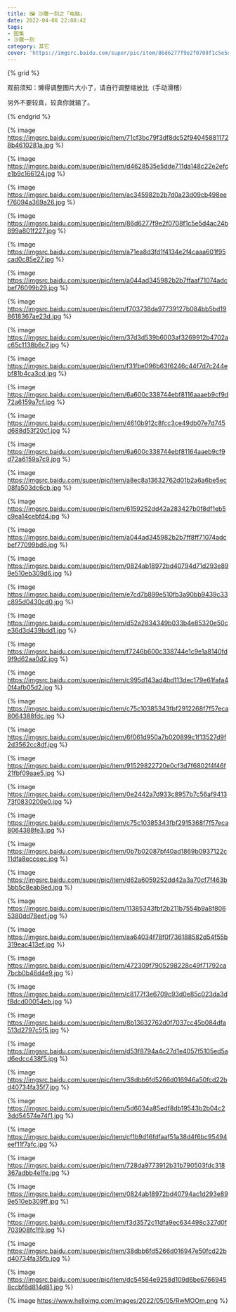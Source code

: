 ```yaml
---
title: 🖼️ 沙雕一刻之「电脑」
date: 2022-04-08 22:08:42
tags: 
- 图集
- 沙雕一刻
category: 其它
cover: 'https://imgsrc.baidu.com/super/pic/item/86d6277f9e2f0708f1c5e5d4ac24b899a801f227.jpg'
---
```


{% grid %}

观前须知：懒得调整图片大小了，请自行调整缩放比（手动滑稽）

另外不要较真，较真你就输了。

{% endgrid %}

{% image https://imgsrc.baidu.com/super/pic/item/71cf3bc79f3df8dc52f940458811728b4610281a.jpg %}

{% image https://imgsrc.baidu.com/super/pic/item/d4628535e5dde711da148c22e2efce1b9c166124.jpg %}

{% image https://imgsrc.baidu.com/super/pic/item/ac345982b2b7d0a23d09cb498eef76094a369a26.jpg %}

{% image https://imgsrc.baidu.com/super/pic/item/86d6277f9e2f0708f1c5e5d4ac24b899a801f227.jpg %}

{% image https://imgsrc.baidu.com/super/pic/item/a71ea8d3fd1f4134e2f4caaa601f95cad0c85e27.jpg %}

{% image https://imgsrc.baidu.com/super/pic/item/a044ad345982b2b7ffaaf71074adcbef76099b29.jpg %}

{% image https://imgsrc.baidu.com/super/pic/item/f703738da97739127b084bb5bd198618367ae23d.jpg %}

{% image https://imgsrc.baidu.com/super/pic/item/37d3d539b6003af3269912b4702ac65c1138b6c7.jpg %}

{% image https://imgsrc.baidu.com/super/pic/item/f31fbe096b63f6246c44f7d7c244ebf81b4ca3cd.jpg %}

{% image https://imgsrc.baidu.com/super/pic/item/6a600c338744ebf8116aaaeb9cf9d72a6159a7cf.jpg %}

{% image https://imgsrc.baidu.com/super/pic/item/4610b912c8fcc3ce49db07e7d745d688d53f20cf.jpg %}

{% image https://imgsrc.baidu.com/super/pic/item/6a600c338744ebf81164aaeb9cf9d72a6159a7c9.jpg %}

{% image https://imgsrc.baidu.com/super/pic/item/a8ec8a13632762d01b2a6a6be5ec08fa503dc6cb.jpg %}

{% image https://imgsrc.baidu.com/super/pic/item/6159252dd42a283427b0f8df1eb5c9ea14cebfd4.jpg %}

{% image https://imgsrc.baidu.com/super/pic/item/a044ad345982b2b7ff8ff71074adcbef77099bd6.jpg %}

{% image https://imgsrc.baidu.com/super/pic/item/0824ab18972bd40794d71d293e899e510eb309d6.jpg %}

{% image https://imgsrc.baidu.com/super/pic/item/e7cd7b899e510fb3a90bb9439c33c895d0430cd0.jpg %}

{% image https://imgsrc.baidu.com/super/pic/item/d52a2834349b033b4e85320e50ce36d3d439bdd1.jpg %}

{% image https://imgsrc.baidu.com/super/pic/item/f7246b600c338744e1c9e1a8140fd9f9d62aa0d2.jpg %}

{% image https://imgsrc.baidu.com/super/pic/item/c995d143ad4bd113dec179e61fafa40f4afb05d2.jpg %}

{% image https://imgsrc.baidu.com/super/pic/item/c75c10385343fbf2912268f7f57eca8064388fdc.jpg %}

{% image https://imgsrc.baidu.com/super/pic/item/6f061d950a7b020899c1f13527d9f2d3562cc8df.jpg %}

{% image https://imgsrc.baidu.com/super/pic/item/91529822720e0cf3d7f6802f4f46f21fbf09aae5.jpg %}

{% image https://imgsrc.baidu.com/super/pic/item/0e2442a7d933c8957b7c56af941373f0830200e0.jpg %}

{% image https://imgsrc.baidu.com/super/pic/item/c75c10385343fbf2915368f7f57eca8064388fe3.jpg %}

{% image https://imgsrc.baidu.com/super/pic/item/0b7b02087bf40ad1869b0937122c11dfa8ecceec.jpg %}

{% image https://imgsrc.baidu.com/super/pic/item/d62a6059252dd42a3a70cf7f463b5bb5c8eab8ed.jpg %}

{% image https://imgsrc.baidu.com/super/pic/item/11385343fbf2b211b7554b9a8f8065380dd78eef.jpg %}

{% image https://imgsrc.baidu.com/super/pic/item/aa64034f78f0f736188582d54f55b319eac413ef.jpg %}

{% image https://imgsrc.baidu.com/super/pic/item/472309f7905298228c49f71792ca7bcb0b46d4e9.jpg %}

{% image https://imgsrc.baidu.com/super/pic/item/c8177f3e6709c93d0e85c023da3df8dcd00054eb.jpg %}

{% image https://imgsrc.baidu.com/super/pic/item/8b13632762d0f7037cc45b084dfa513d2797c5f5.jpg %}

{% image https://imgsrc.baidu.com/super/pic/item/d53f8794a4c27d1e4057f5105ed5ad6edcc438f5.jpg %}

{% image https://imgsrc.baidu.com/super/pic/item/38dbb6fd5266d016946a50fcd22bd40734fa35f7.jpg %}

{% image https://imgsrc.baidu.com/super/pic/item/5d6034a85edf8db19543b2b04c23dd54574e74f1.jpg %}

{% image https://imgsrc.baidu.com/super/pic/item/cf1b9d16fdfaaf51a38d4f6bc95494eef11f7afc.jpg %}

{% image https://imgsrc.baidu.com/super/pic/item/728da9773912b31b790503fdc318367adbb4e1fe.jpg %}

{% image https://imgsrc.baidu.com/super/pic/item/0824ab18972bd40794ac1d293e899e510eb309ff.jpg %}

{% image https://imgsrc.baidu.com/super/pic/item/f3d3572c11dfa9ec634498c327d0f703908fc1f9.jpg %}

{% image https://imgsrc.baidu.com/super/pic/item/38dbb6fd5266d016947e50fcd22bd40734fa35fb.jpg %}

{% image https://imgsrc.baidu.com/super/pic/item/dc54564e9258d109d6be67669458ccbf6d814d81.jpg %}

{% image https://www.helloimg.com/images/2022/05/05/RwMOOm.png %}

